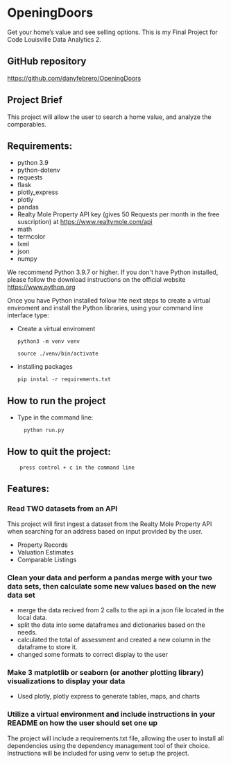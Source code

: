 # OpeningDoors

Get your home’s value and see selling options. 
This is my Final Project for Code Louisville Data Analytics 2.

## GitHub repository
https://github.com/danyfebrero/OpeningDoors

## Project Brief

This project will allow the user to search a home value, and analyze the comparables.

## Requirements:
  * python 3.9
  * python-dotenv
  * requests
  * flask
  * plotly_express
  * plotly
  * pandas
  * Realty Mole Property API key (gives 50 Requests per month in the free suscription) at https://www.realtymole.com/api
  * math
  * termcolor
  * lxml
  * json
  * numpy


We recommend Python 3.9.7 or higher. If you don't have Python installed, please follow the download instructions on the official website https://www.python.org 

Once you have Python installed follow hte next steps to create a virtual enviroment and install the Python libraries, using your command line interface type: 
 * Create a virtual enviroment 

       python3 -m venv venv
       
       source ./venv/bin/activate
 
 * installing packages

       pip instal -r requirements.txt

## How to run the project

* Type in the command line:
    
        python run.py


## How to quit the project:

        press control + c in the command line
        
## Features:

  ### Read TWO datasets from an API
  This project will first ingest a dataset from the Realty Mole Property API when searching for an address based on input provided by the user.
  * Property Records
  * Valuation Estimates
  * Comparable Listings
  ### Clean your data and perform a pandas merge with your two data sets, then calculate some new values based on the new data set
  * merge the data recived from 2 calls to the api in a json file located in the local data.
  * split the data into some dataframes and dictionaries based on the needs.
  * calculated the total of assessment and created a new column in the dataframe to store it.
  * changed some formats to correct display to the user
  ### Make 3 matplotlib or seaborn (or another plotting library) visualizations to display your data
  * Used plotly, plotly express to generate tables, maps, and charts
  ### Utilize a virtual environment and include instructions in your README on how the user should set one up
  The project will include a requirements.txt file, allowing the user to install all dependencies using the dependency management tool of their choice. Instructions will be included for using venv to setup the project.
  
